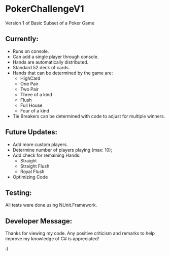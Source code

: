 # PokerChallengeV1

Version 1 of Basic Subset of a Poker Game

Currently:
-
- Runs on console.
- Can add a single player through console.
- Hands are automatically distributed.
- Standard 52 deck of cards.
- Hands that can be determined by the game are:
  - HighCard
  - One Pair
  - Two Pair
  - Three of a kind
  - Flush
  - Full House
  - Four of a kind
- Tie Breakers can be determined with code to adjust for multiple winners.

Future Updates:
-
- Add more custom players.
- Determine number of players playing (max: 10);
- Add check for remaining Hands:
  - Straight
  - Straight Flush
  - Royal Flush
- Optimizing Code


Testing:
-
All tests were done using NUnit.Framework.

Developer Message:
-
Thanks for viewing my code. Any positive criticism and remarks to help improve my knowledge of C# is appreciated!

:)
